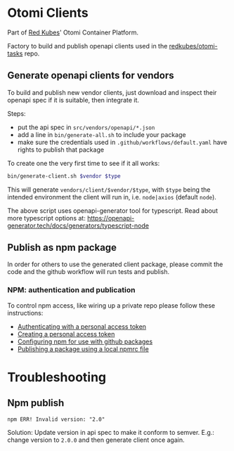# Otomi Clients

Part of [Red Kubes](https://redkubes.com)' Otomi Container Platform.

Factory to build and publish openapi clients used in the [redkubes/otomi-tasks](https://github.com/redkubes/otomi-tasks) repo.

## Generate openapi clients for vendors

To build and publish new vendor clients, just download and inspect their openapi spec if it is suitable, then integrate it.

Steps:

- put the api spec in `src/vendors/openapi/*.json`
- add a line in `bin/generate-all.sh` to include your package
- make sure the credentials used in `.github/workflows/default.yaml` have rights to publish that package

To create one the very first time to see if it all works:

```bash
bin/generate-client.sh $vendor $type
```

This will generate `vendors/client/$vendor/$type`, with `$type` being the intended environment the client will run in, i.e. `node|axios` (default `node`).

The above script uses openapi-generator tool for typescript. Read about more typescript options at: <https://openapi-generator.tech/docs/generators/typescript-node>

## Publish as npm package

In order for others to use the generated client package, please commit the code and the github workflow will run tests and publish.

### NPM: authentication and publication

To control npm access, like wiring up a private repo please follow these instructions:

- [Authenticating with a personal access token](https://help.github.com/en/packages/using-github-packages-with-your-projects-ecosystem/configuring-npm-for-use-with-github-packages#authenticating-with-a-personal-access-token)
- [Creating a personal access token](https://help.github.com/en/github/authenticating-to-github/creating-a-personal-access-token)
- [Configuring npm for use with github packages](https://help.github.com/en/packages/using-github-packages-with-your-projects-ecosystem/configuring-npm-for-use-with-github-packages)
- [Publishing a package using a local npmrc file](https://help.github.com/en/packages/using-github-packages-with-your-projects-ecosystem/configuring-npm-for-use-with-github-packages#publishing-a-package-using-a-local-npmrc-file)

# Troubleshooting

## Npm publish

```
npm ERR! Invalid version: "2.0"
```

Solution: Update version in api spec to make it conform to semver. E.g.: change version to `2.0.0` and then generate client once again.
